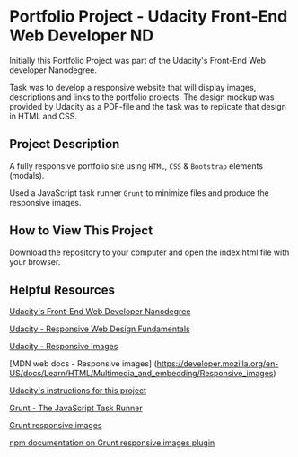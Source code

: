 # Portfolio Project - Udacity Front-End Web Developer ND

Initially this Portfolio Project was part of the Udacity's Front-End Web developer Nanodegree.

Task was to  develop a responsive website that will display images, descriptions and links to the portfolio projects. The design mockup was provided by Udacity as a PDF-file and the task was to replicate that design in HTML and CSS.

## Project Description

A fully responsive portfolio site using `HTML`, `CSS` & `Bootstrap` elements (modals). 

Used a JavaScript task runner `Grunt` to minimize files and produce the responsive images.

## How to View This Project

Download the repository to your computer and open the index.html file with your browser.

## Helpful Resources
[Udacity's Front-End Web Developer Nanodegree](https://www.udacity.com/course/front-end-web-developer-nanodegree--nd001?v=fe1)

[Udacity - Responsive Web Design Fundamentals](https://eu.udacity.com/course/responsive-web-design-fundamentals--ud893)

[Udacity - Responsive Images](https://eu.udacity.com/course/responsive-images--ud882)

[MDN web docs - Responsive images] (https://developer.mozilla.org/en-US/docs/Learn/HTML/Multimedia_and_embedding/Responsive_images)

[Udacity's instructions for this project](https://github.com/udacity/frontend-nanodegree-portfolio)

[Grunt - The JavaScript Task Runner](https://gruntjs.com/)

[Grunt responsive images](https://github.com/andismith/grunt-responsive-images)

[npm documentation on Grunt responsive images plugin](https://www.npmjs.com/package/grunt-responsive-images)